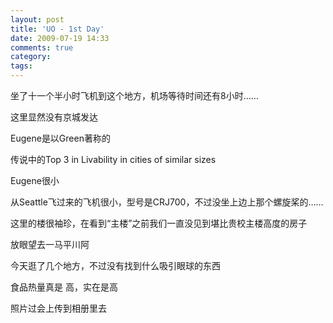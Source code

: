 ```yaml
---
layout: post
title: 'UO - 1st Day'
date: 2009-07-19 14:33
comments: true
category: 
tags:
---
```

    

坐了十一个半小时飞机到这个地方，机场等待时间还有8小时……  
  
这里显然没有京城发达  
  
Eugene是以Green著称的  
  
传说中的Top 3 in Livability in cities of similar sizes  
  
  
Eugene很小  
  
从Seattle飞过来的飞机很小，型号是CRJ700，不过没坐上边上那个螺旋桨的……  
  
这里的楼很袖珍，在看到“主楼”之前我们一直没见到堪比贵校主楼高度的房子  
  
放眼望去一马平川阿  
  
  
今天逛了几个地方，不过没有找到什么吸引眼球的东西  
  
食品热量真是 高，实在是高  
  
  
  
  
照片过会上传到相册里去  

